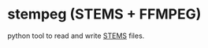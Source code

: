 # stempeg (STEMS + FFMPEG)

python tool to read and write [STEMS](https://www.native-instruments.com/en/specials/stems/) files.
